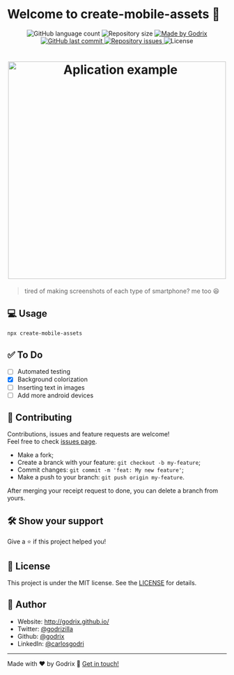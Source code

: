 # Welcome to create-mobile-assets 👋

<p align="center">
  <img alt="GitHub language count" src="https://img.shields.io/github/languages/count/godrix/create-mobile-assets?color=%2304D361">

  <img alt="Repository size" src="https://img.shields.io/github/repo-size/godrix/create-mobile-assets">
	
  <a href="https://www.linkedin.com/in/carlosgodri/">
    <img alt="Made by Godrix" src="https://img.shields.io/badge/made%20by-Godrix-%2304D361">
  </a>

  <a href="https://github.com/godrix/create-mobile-assets/commits/master">
    <img alt="GitHub last commit" src="https://img.shields.io/github/last-commit/godrix/create-mobile-assets">
  </a>

  <a href="https://github.com/godrix/create-mobile-assets/issues">
    <img alt="Repository issues" src="https://img.shields.io/github/issues/godrix/create-mobile-assets">
  </a>
  <img alt="License" src="https://img.shields.io/badge/license-MIT-brightgreen">
</p>




<h1 align="center">
    <img alt="Aplication example" title="Aplication" src=".github/example.gif" width="500px" />
</h1>

> tired of making screenshots of each type of smartphone? me too 😆

## 💻 Usage

```sh
npx create-mobile-assets
```

## ✅ To Do

- [ ] Automated testing
- [X] Background colorization
- [ ] Inserting text in images
- [ ] Add more android devices

## 🤝 Contributing

Contributions, issues and feature requests are welcome!<br />Feel free to check [issues page](https://github.com/godrix/create-mobile-assets/issues).
- Make a fork;
- Create a branck with your feature: `git checkout -b my-feature`;
- Commit changes: `git commit -m 'feat: My new feature'`;
- Make a push to your branch: `git push origin my-feature`.

After merging your receipt request to done, you can delete a branch from yours.

## 🛠 Show your support

Give a ⭐️ if this project helped you!

## 📝 License

This project is under the MIT license. See the [LICENSE](LICENSE.md) for details.

## 🙋 Author

* Website: http://godrix.github.io/
* Twitter: [@godrizilla](https://twitter.com/godrizilla)
* Github: [@godrix](https://github.com/godrix)
* LinkedIn: [@carlosgodri](https://linkedin.com/in/carlosgodri)

---

Made with ❤️ by Godrix :wave: [Get in touch!](https://www.linkedin.com/in/carlosgodri/)